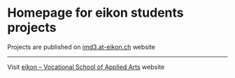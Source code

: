 # Homepage for eikon students projects

Projects are published on [imd3.at-eikon.ch](https://imd3.at-eikon.ch) website  

---

Visit [eikon – Vocational School of Applied Arts](https://eikon.ch) website